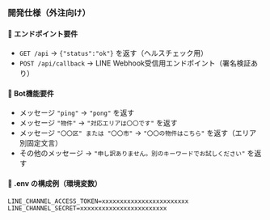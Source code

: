 ### 開発仕様（外注向け）

#### 🔹 エンドポイント要件
- `GET /api` → `{"status":"ok"}` を返す（ヘルスチェック用）
- `POST /api/callback` → LINE Webhook受信用エンドポイント（署名検証あり）

#### 🔹 Bot機能要件
- メッセージ `"ping"` → `"pong"` を返す
- メッセージ `"物件"` → `"対応エリアは〇〇です"` を返す
- メッセージ `"〇〇区" または "〇〇市"` → `"〇〇の物件はこちら"` を返す（エリア別固定文言）
- その他のメッセージ → `"申し訳ありません。別のキーワードでお試しください"` を返す

#### 🔹 .env の構成例（環境変数）
```env
LINE_CHANNEL_ACCESS_TOKEN=xxxxxxxxxxxxxxxxxxxxxxxx
LINE_CHANNEL_SECRET=xxxxxxxxxxxxxxxxxxxxxxxx
